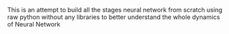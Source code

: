 This is an attempt to build all the stages neural network from scratch using raw python without any libraries to better understand the whole dynamics of Neural Network
